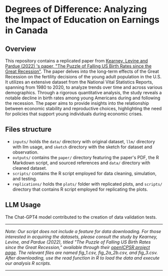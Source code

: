# Degrees of Difference: Analyzing the Impact of Education on Earnings in Canada

## Overview

This repository contains a replicated paper from [Kearney, Levine and Pardue (2022) 's paper, "The Puzzle of Falling US Birth Rates since the Great Recession"](https://www.aeaweb.org/articles?id=10.1257/jep.36.1.151). The paper delves into the long-term effects of the Great Recession on the fertility decisions of the young adult population in the U.S. It utilizes an extensive dataset from the National Vital Statistics Reports, spanning from 1980 to 2020, to analyze trends over time and across various demographics. Through a rigorous quantitative analysis, the study reveals a notable decline in birth rates among young Americans during and following the recession. The paper aims to provide insights into the relationship between economic stability and reproductive choices, highlighting the need for policies that support young individuals during economic crises.

## Files structure

-   `inputs/` holds the `data/` directory with original dataset, `llm/` directory with llm usage, and `sketch` directory with the sketch for dataset and observation.
-   `outputs/` contains the `paper/` directory featuring the paper's PDF, the R Markdown script, and sourced references and `data/` directory with cleaned dataset.
-   `scripts/` contains the R script employed for data cleaning, simulation, and testing.
-   `replications/` holds the `plots/` folder with replicated plots, and `scripts/` directory that contains R script employed for replicating the plots.

## LLM Usage

The Chat-GPT4 model contributed to the creation of data validation tests.


---

*Note: Our script does not include a feature for data downloading. For those interested in acquiring the datasets, please consult the study by Kearney, Levine, and Pardue (2022), titled "The Puzzle of Falling US Birth Rates since the Great Recession," available through their [openICPSR project page](https://www.openicpsr.org/openicpsr/project/144981/version/V1/view?path=/openicpsr/144981/fcr:versions/V1/data&type=folder). The relevant files are named fig_1.csv, fig_2a_2b.csv, and fig_3.csv. After downloading, use the read function in R to load the data and execute our analysis R scripts.*

---